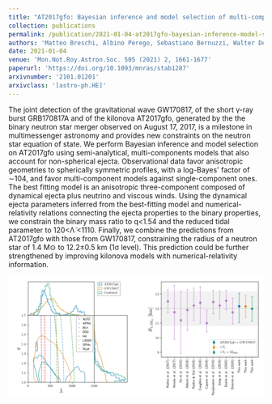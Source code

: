 ```yaml
---
title: "AT2017gfo: Bayesian inference and model selection of multi-component kilonovae and constraints on the neutron star equation of state"
collection: publications
permalink: /publication/2021-01-04-at2017gfo-bayesian-inference-model-selection
authors: 'Matteo Breschi, Albino Perego, Sebastiano Bernuzzi, Walter Del Pozzo, Vsevolod Nedora, David Radice, Diego Vescovi'
date: 2021-01-04
venue: 'Mon.Not.Roy.Astron.Soc. 505 (2021) 2, 1661-1677'
paperurl: 'https://doi.org/10.1093/mnras/stab1287'
arxivnumber: '2101.01201'
arxivclass: '[astro-ph.HE]'
---
```


The joint detection of the gravitational wave GW170817, of the short γ-ray burst GRB170817A and of the kilonova AT2017gfo, generated by the the binary neutron star merger observed on August 17, 2017, is a milestone in multimessenger astronomy and provides new constraints on the neutron star equation of state. We perform Bayesian inference and model selection on AT2017gfo using semi-analytical, multi-components models that also account for non-spherical ejecta. Observational data favor anisotropic geometries to spherically symmetric profiles, with a log-Bayes' factor of ∼104, and favor multi-component models against single-component ones. The best fitting model is an anisotropic three-component composed of dynamical ejecta plus neutrino and viscous winds. Using the dynamical ejecta parameters inferred from the best-fitting model and numerical-relativity relations connecting the ejecta properties to the binary properties, we constrain the binary mass ratio to q<1.54 and the reduced tidal parameter to 120<Λ̃ <1110. Finally, we combine the predictions from AT2017gfo with those from GW170817, constraining the radius of a neutron star of 1.4 M⊙ to 12.2±0.5 km (1σ level). This prediction could be further strengthened by improving kilonova models with numerical-relativity information.

![Figure](/images/publications/2021-01-04-at2017gfo-bayesian-inference-model-selection.png)
